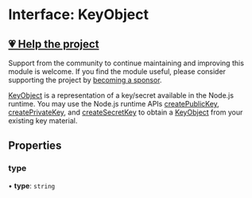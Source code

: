 # Interface: KeyObject

## [💗 Help the project](https://github.com/sponsors/panva)

Support from the community to continue maintaining and improving this module is welcome. If you find the module useful, please consider supporting the project by [becoming a sponsor](https://github.com/sponsors/panva).

[KeyObject](https://nodejs.org/api/crypto.html#class-keyobject) is a representation of a key/secret available in the Node.js runtime. You may
use the Node.js runtime APIs [createPublicKey](https://nodejs.org/api/crypto.html#cryptocreatepublickeykey), [createPrivateKey](https://nodejs.org/api/crypto.html#cryptocreateprivatekeykey), and
[createSecretKey](https://nodejs.org/api/crypto.html#cryptocreatesecretkeykey-encoding) to obtain a [KeyObject](https://nodejs.org/api/crypto.html#class-keyobject) from your existing key material.

## Properties

### type

• **type**: `string`
